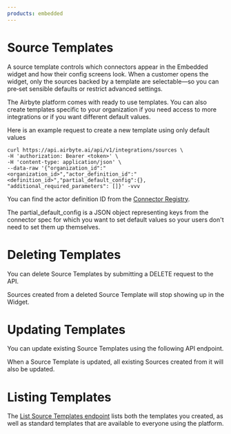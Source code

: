 ```yaml
---
products: embedded
---
```


# Source Templates

A source template controls which connectors appear in the Embedded widget and how their config screens look. When a customer opens the widget, only the sources backed by a template are selectable—so you can pre‑set sensible defaults or restrict advanced settings.

The Airbyte platform comes with ready to use templates. You can also create templates specific to your organization if you need access to more integrations or if you want different default values.

Here is an example request to create a new template using only default values
```
curl https://api.airbyte.ai/api/v1/integrations/sources \
-H 'authorization: Bearer <token>' \
-H 'content-type: application/json' \
--data-raw '{"organization_id":"<organization_id>","actor_definition_id":"<definition_id>","partial_default_config":{}, "additional_required_parameters": []}' -vvv
```

You can find the actor definition ID from the [Connector Registry](https://connectors.airbyte.com/files/registries/v0/cloud_registry.json).

The partial_default_config is a JSON object representing keys from the connector spec for which you want to set default values so your users don't need to set them up themselves.

# Deleting Templates
 
You can delete Source Templates by submitting a DELETE request to the API.

Sources created from a deleted Source Template will stop showing up in the Widget.


# Updating Templates
You can update existing Source Templates using the following API endpoint.

When a Source Template is updated, all existing Sources created from it will also be updated.

# Listing Templates
The [List Source Templates endpoint](https://api.airbyte.ai/api/v1/redoc#tag/Template-Sources/operation/list_integrations_templates_sources) lists both the templates you created, as well as standard templates that are available to everyone using the platform.